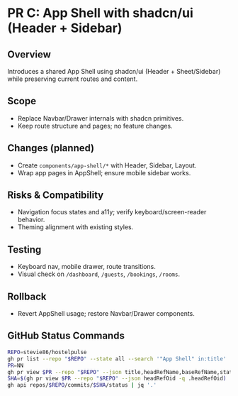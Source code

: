 # PR C: App Shell with shadcn/ui (Header + Sidebar)

## Overview
Introduces a shared App Shell using shadcn/ui (Header + Sheet/Sidebar) while preserving current routes and content.

## Scope
- Replace Navbar/Drawer internals with shadcn primitives.
- Keep route structure and pages; no feature changes.

## Changes (planned)
- Create `components/app-shell/*` with Header, Sidebar, Layout.
- Wrap app pages in AppShell; ensure mobile sidebar works.

## Risks & Compatibility
- Navigation focus states and a11y; verify keyboard/screen-reader behavior.
- Theming alignment with existing styles.

## Testing
- Keyboard nav, mobile drawer, route transitions.
- Visual check on `/dashboard`, `/guests`, `/bookings`, `/rooms`.

## Rollback
- Revert AppShell usage; restore Navbar/Drawer components.

## GitHub Status Commands
```bash
REPO=stevie86/hostelpulse
gh pr list --repo "$REPO" --state all --search '"App Shell" in:title'
PR=NN
gh pr view $PR --repo "$REPO" --json title,headRefName,baseRefName,state,url,statusCheckRollup | jq '.'
SHA=$(gh pr view $PR --repo "$REPO" --json headRefOid -q .headRefOid)
gh api repos/$REPO/commits/$SHA/status | jq '.'
```

